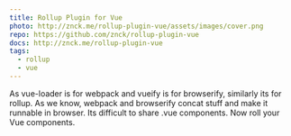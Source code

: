```yaml
---
title: Rollup Plugin for Vue
photo: http://znck.me/rollup-plugin-vue/assets/images/cover.png
repo: https://github.com/znck/rollup-plugin-vue
docs: http://znck.me/rollup-plugin-vue
tags:
  - rollup
  - vue
---
```


As vue-loader is for webpack and vueify is for browserify, similarly its for rollup. As we know, webpack and browserify concat stuff and make it runnable in browser. Its difficult to share .vue components. Now roll your Vue components.
